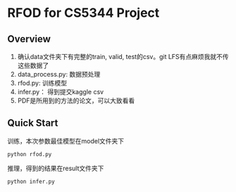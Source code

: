 # RFOD for CS5344 Project
## Overview
1. 确认data文件夹下有完整的train, valid, test的csv。git LFS有点麻烦我就不传这些数据了
2. data_process.py: 数据预处理
3. rfod.py: 训练模型
4. infer.py： 得到提交kaggle csv
5. PDF是所用到的方法的论文，可以大致看看

## Quick Start
训练，本次参数最佳模型在model文件夹下
```console
python rfod.py
```

推理，得到的结果在result文件夹下
```console
python infer.py
```